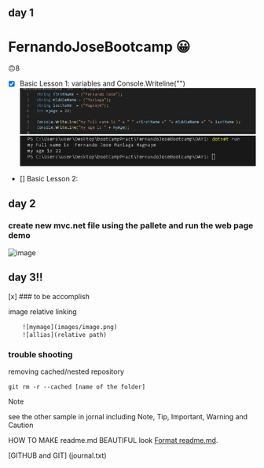 ## **day 1**
# FernandoJoseBootcamp :grinning:
:upside_down_face:8

- [X] Basic Lesson 1: variables and Console.Writeline("") 
![codename](images/printNamecode.png)
![printname](images/outputName.png)

- [] Basic Lesson 2:

## **day 2**
### create new mvc.net file using the pallete and run the web page demo
![image](https://github.com/Fernaniii/FernandoJoseBootcamp/assets/145454557/d939cce0-21ac-45d1-b15b-278102ee9ad1)

## **day 3!!**
[x] ### to be accomplish

image relative linking 
```
    ![mymage](images/image.png)
    ![allias](relative path)
```



### trouble shooting
removing cached/nested repository
```
git rm -r --cached [name of the folder]

```


> [!NOTE]
>see the other sample in jornal including Note, Tip, Important, Warning and Caution


HOW TO MAKE readme.md BEAUTIFUL look [Format readme.md](https://docs.github.com/en/get-started/writing-on-github/getting-started-with-writing-and-formatting-on-github/basic-writing-and-formatting-syntax).




[GITHUB and GIT] (journal.txt)